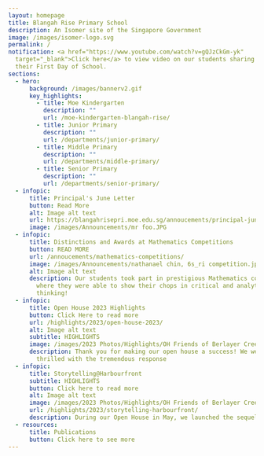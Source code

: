 ```yaml
---
layout: homepage
title: Blangah Rise Primary School
description: An Isomer site of the Singapore Government
image: /images/isomer-logo.svg
permalink: /
notification: <a href="https://www.youtube.com/watch?v=gQJzCkGm-yk"
  target="_blank">Click here</a> to view video on our students sharing about
  their First Day of School.
sections:
  - hero:
      background: /images/bannerv2.gif
      key_highlights:
        - title: Moe Kindergarten
          description: ""
          url: /moe-kindergarten-blangah-rise/
        - title: Junior Primary
          description: ""
          url: /departments/junior-primary/
        - title: Middle Primary
          description: ""
          url: /departments/middle-primary/
        - title: Senior Primary
          description: ""
          url: /departments/senior-primary/
  - infopic:
      title: Principal's June Letter
      button: Read More
      alt: Image alt text
      url: https://blangahrisepri.moe.edu.sg/annoucements/principal-june-letter/
      image: /images/Announcements/mr foo.JPG
  - infopic:
      title: Distinctions and Awards at Mathematics Competitions
      button: READ MORE
      url: /annoucements/mathematics-competitions/
      image: /images/Announcements/nathanael chin, 6s_ri competition.jpg
      alt: Image alt text
      description: Our students took part in prestigious Mathematics competitions
        where they were able to show their chops in critical and analytical
        thinking!
  - infopic:
      title: Open House 2023 Highlights
      button: Click Here to read more
      url: /highlights/2023/open-house-2023/
      alt: Image alt text
      subtitle: HIGHLIGHTS
      image: /images/2023 Photos/Highlights/OH Friends of Berlayer Creek/oh_main.JPG
      description: Thank you for making our open house a success! We were absolutely
        thrilled with the tremendous response
  - infopic:
      title: Storytelling@Harbourfront
      subtitle: HIGHLIGHTS
      button: Click here to read more
      alt: Image alt text
      image: /images/2023 Photos/Highlights/OH Friends of Berlayer Creek/img_6532.JPG
      url: /highlights/2023/storytelling-harbourfront/
      description: During our Open House in May, we launched the sequel...
  - resources:
      title: Publications
      button: Click here to see more
---
```

